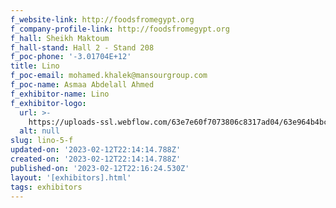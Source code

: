 ```yaml
---
f_website-link: http://foodsfromegypt.org
f_company-profile-link: http://foodsfromegypt.org
f_hall: Sheikh Maktoum
f_hall-stand: Hall 2 - Stand 208
f_poc-phone: '-3.01704E+12'
title: Lino
f_poc-email: mohamed.khalek@mansourgroup.com
f_poc-name: Asmaa Abdelall Ahmed
f_exhibitor-name: Lino
f_exhibitor-logo:
  url: >-
    https://uploads-ssl.webflow.com/63e7e60f7073806c8317ad04/63e964b4bc6a9aee4ac12e4c_63e9403f70738090f72fdfdc_4A%2520NUTRITION%2520CO%25201.png
  alt: null
slug: lino-5-f
updated-on: '2023-02-12T22:14:14.788Z'
created-on: '2023-02-12T22:14:14.788Z'
published-on: '2023-02-12T22:16:24.530Z'
layout: '[exhibitors].html'
tags: exhibitors
---
```



